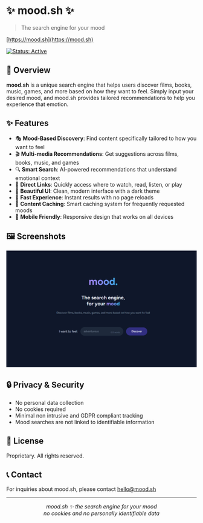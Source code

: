 # ✨ mood.sh ✨

> The search engine for your mood

[https://mood.sh](https://mood.sh)

[![Status: Active](https://img.shields.io/badge/Status-Active-brightgreen.svg)](STATUS)

## 💫 Overview

**mood.sh** is a unique search engine that helps users discover films, books, music, games, and more based on how they want to feel.
Simply input your desired mood, and mood.sh provides tailored recommendations to help you experience that emotion.

## ✨ Features

- 🎭 **Mood-Based Discovery**: Find content specifically tailored to how you want to feel
- 🎬 **Multi-media Recommendations**: Get suggestions across films, books, music, and games
- 🔍 **Smart Search**: AI-powered recommendations that understand emotional context
- 🔗 **Direct Links**: Quickly access where to watch, read, listen, or play
- 🎨 **Beautiful UI**: Clean, modern interface with a dark theme
- 🚀 **Fast Experience**: Instant results with no page reloads
- 🧠 **Content Caching**: Smart caching system for frequently requested moods
- 📱 **Mobile Friendly**: Responsive design that works on all devices

## 🖼️ Screenshots

<div align="center">
  <img src="https://raw.githubusercontent.com/dotcomdudee/mood/refs/heads/main/screenshot.png" alt="Home Screen"/>
</div>

## 🔒 Privacy & Security

- No personal data collection
- No cookies required
- Minimal non intrusive and GDPR compliant tracking
- Mood searches are not linked to identifiable information

## 📜 License

Proprietary. All rights reserved.

## 📞 Contact

For inquiries about mood.sh, please contact [hello@mood.sh](mailto:hello@mood.sh)

---

<p align="center">
  <i>mood.sh ✨ the search engine for your mood</i><br>
  <i>no cookies and no personally identifiable data</i>
</p>
